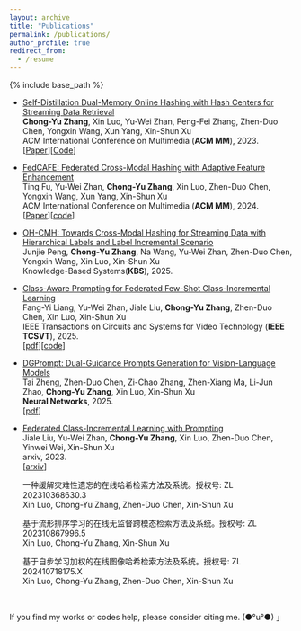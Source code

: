 ```yaml
---
layout: archive
title: "Publications"
permalink: /publications/
author_profile: true
redirect_from:
  - /resume
---
```



{% include base_path %}


<ul>
  <li>
    <p><a href="https://doi.org/10.1145/3581783.3612119">Self-Distillation Dual-Memory Online Hashing with Hash Centers for Streaming Data Retrieval</a><br /><strong>Chong-Yu Zhang</strong>, Xin Luo, Yu-Wei Zhan, Peng-Fei Zhang, Zhen-Duo Chen, Yongxin Wang, Xun Yang, Xin-Shun Xu<br /> ACM International Conference on Multimedia (<strong>ACM MM</strong>), 2023.<br /> [<a href="https://doi.org/10.1145/3581783.3612119">Paper</a>][<a href="https://github.com/ZCyueternal/SDOH-HC">Code</a>]
    </p>
  </li>

  <li>
    <p><a href="https://doi.org/10.1145/3664647.3681319">FedCAFE: Federated Cross-Modal Hashing with Adaptive Feature Enhancement</a><br />Ting Fu, Yu-Wei Zhan, <strong>Chong-Yu Zhang</strong>, Xin Luo,  Zhen-Duo Chen, Yongxin Wang, Xun Yang, Xin-Shun Xu<br /> ACM International Conference on Multimedia (<strong>ACM MM</strong>), 2024.<br /> 
    [<a href="https://doi.org/10.1145/3664647.3681319" target="_blank">Paper</a>][<a href="https://github.com/FtAhub/FedCAFE" target="_blank">code</a>]
    </p>
  </li>


  <li>
    <p><a href="">OH-CMH: Towards Cross-Modal Hashing for Streaming Data with Hierarchical Labels and Label Incremental Scenario</a><br />Junjie Peng, <strong>Chong-Yu Zhang</strong>, Na Wang, Yu-Wei Zhan, Zhen-Duo Chen, Yongxin Wang, Xin Luo, Xin-Shun Xu<br /> Knowledge-Based Systems(<strong>KBS</strong>), 2025.<br /> 
    <!-- [<a href="https://doi.org/10.1016/j.neunet.2025.107472" target="_blank">pdf</a>] -->
    <!-- [<a href="https://github.com/FangyiLiang/FedCAP" target="_blank">code</a>] -->
    </p>
  </li>


  <li>
    <p><a href="">Class-Aware Prompting for Federated Few-Shot Class-Incremental Learning</a><br />Fang-Yi Liang, Yu-Wei Zhan, Jiale Liu, <strong>Chong-Yu Zhang</strong>, Zhen-Duo Chen, Xin Luo, Xin-Shun Xu<br /> IEEE Transactions on Circuits and Systems for Video Technology (<strong>IEEE TCSVT</strong>), 2025.<br />
    [<a href="https://ieeexplore.ieee.org/document/10926539" target="_blank">pdf</a>][<a href="https://github.com/FangyiLiang/FedCAP" target="_blank">code</a>]
    </p>
  </li>


  <li>
    <p><a href="">DGPrompt: Dual-Guidance Prompts Generation for Vision-Language Models</a><br />Tai Zheng, Zhen-Duo Chen, Zi-Chao Zhang, Zhen-Xiang Ma, Li-Jun Zhao, <strong>Chong-Yu Zhang</strong>, Xin Luo, Xin-Shun Xu<br /> <strong>Neural Networks</strong>, 2025.<br /> 
    [<a href="https://doi.org/10.1016/j.neunet.2025.107472" target="_blank">pdf</a>]
    <!-- [<a href="https://github.com/FangyiLiang/FedCAP" target="_blank">code</a>] -->
    </p>
  </li>



  <li>
    <p><a href="">Federated Class-Incremental Learning with Prompting</a><br />Jiale Liu, Yu-Wei Zhan, <strong>Chong-Yu Zhang</strong>, Xin Luo, Zhen-Duo Chen, Yinwei Wei, Xin-Shun Xu<br /> arxiv, 2023.<br /> [<a href="https://arxiv.org/pdf/2310.08948.pdf">arxiv</a>]
    </p>
  </li>

  <l1>
    <p>一种缓解灾难性遗忘的在线哈希检索方法及系统。授权号: ZL 202310368630.3 <br />Xin Luo, Chong-Yu Zhang, Zhen-Duo Chen, Xin-Shun Xu
    </p>
  </l1>

  <l1>
  <p>基于流形排序学习的在线无监督跨模态检索方法及系统。授权号: ZL 202310867996.5 <br />Xin Luo, Chong-Yu Zhang, Xin-Shun Xu
  </p>
  </l1>

  <l1>
  <p>基于自步学习加权的在线图像哈希检索方法及系统。授权号: ZL 202410718175.X <br />Xin Luo, Chong-Yu Zhang, Zhen-Duo Chen, Xin-Shun Xu
  </p>
  </l1>


  <!--
  <li>
    <p><a href="">Dynamic Clustering-Driven Weakly-Supervised Online Hashing with Enhanced Similarity</a><br />Na Wang, <strong>Chong-Yu Zhang</strong>, Xin Luo, Yu-Wei Zhan, Zhen-Duo Chen, Peng-Fei Zhang, Xin-Shun Xu<br /> submitted to Pattern Recognition, 2024.<br />
    </p>
  </li>
  -->


</ul>



<!-- Above papers are selected publications. More information can be found in my [CV](../ownhtml/cv_html_page.html). -->


<br>

If you find my works or codes help, please consider citing me. (●°u°●)​ 」


